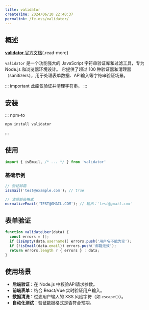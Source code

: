 ```yaml
---
title: validator
createTime: 2024/06/10 22:40:37
permalink: /fe-oss/validator/
---
```


<Badge text="NodeJS" /> <Badge text="Browser" />

<RepoCard repo="validatorjs/validator.js" />

## 概述

[**validator** 官方文档](https://github.com/validatorjs/validator.js){.read-more}

`validator` 是一个功能强大的 JavaScript 字符串验证库和过滤工具，专为 Node.js 和浏览器环境设计。
它提供了超过 100 种验证器和清理器（sanitizers），用于处理表单数据、API输入等字符串验证场景。

::: important 此库仅验证并清理字符串。
:::

## 安装

::: npm-to

```sh
npm install validator
```

:::

## 使用

```ts
import { isEmail, /* ... */ } from 'validator'
```

### 基础示例

```ts
// 验证邮箱
isEmail('test@example.com'); // true

// 清理邮箱格式
normalizeEmail('TEST@GMAIL.COM'); // 输出：'test@gmail.com'
```

## 表单验证

```ts
function validateUser(data) {
  const errors = [];
  if (isEmpty(data.username)) errors.push('用户名不能为空');
  if (!isEmail(data.email)) errors.push('邮箱无效');
  return errors.length ? { errors } : data;
}
```

## 使用场景

- **后端验证**：在 Node.js 中校验API请求参数。
- **前端表单**：结合 React/Vue 实时验证用户输入。
- **数据清洗**：过滤用户输入的 XSS 风险字符（如 `escape()`）。
- **自动化测试**：验证数据格式是否符合预期。
